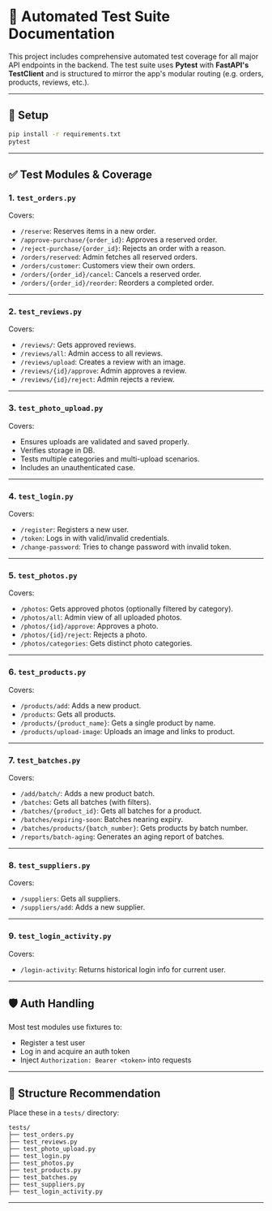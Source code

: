 # 🧪 Automated Test Suite Documentation

This project includes comprehensive automated test coverage for all major API endpoints in the backend. The test suite uses **Pytest** with **FastAPI's TestClient** and is structured to mirror the app's modular routing (e.g. orders, products, reviews, etc.).

---

## 🧱 Setup

```bash
pip install -r requirements.txt
pytest
```

---

## ✅ Test Modules & Coverage

### 1. `test_orders.py`
Covers:
- `/reserve`: Reserves items in a new order.
- `/approve-purchase/{order_id}`: Approves a reserved order.
- `/reject-purchase/{order_id}`: Rejects an order with a reason.
- `/orders/reserved`: Admin fetches all reserved orders.
- `/orders/customer`: Customers view their own orders.
- `/orders/{order_id}/cancel`: Cancels a reserved order.
- `/orders/{order_id}/reorder`: Reorders a completed order.

---

### 2. `test_reviews.py`
Covers:
- `/reviews/`: Gets approved reviews.
- `/reviews/all`: Admin access to all reviews.
- `/reviews/upload`: Creates a review with an image.
- `/reviews/{id}/approve`: Admin approves a review.
- `/reviews/{id}/reject`: Admin rejects a review.

---

### 3. `test_photo_upload.py`
Covers:
- Ensures uploads are validated and saved properly.
- Verifies storage in DB.
- Tests multiple categories and multi-upload scenarios.
- Includes an unauthenticated case.

---

### 4. `test_login.py`
Covers:
- `/register`: Registers a new user.
- `/token`: Logs in with valid/invalid credentials.
- `/change-password`: Tries to change password with invalid token.

---

### 5. `test_photos.py`
Covers:
- `/photos`: Gets approved photos (optionally filtered by category).
- `/photos/all`: Admin view of all uploaded photos.
- `/photos/{id}/approve`: Approves a photo.
- `/photos/{id}/reject`: Rejects a photo.
- `/photos/categories`: Gets distinct photo categories.

---

### 6. `test_products.py`
Covers:
- `/products/add`: Adds a new product.
- `/products`: Gets all products.
- `/products/{product_name}`: Gets a single product by name.
- `/products/upload-image`: Uploads an image and links to product.

---

### 7. `test_batches.py`
Covers:
- `/add/batch/`: Adds a new product batch.
- `/batches`: Gets all batches (with filters).
- `/batches/{product_id}`: Gets all batches for a product.
- `/batches/expiring-soon`: Batches nearing expiry.
- `/batches/products/{batch_number}`: Gets products by batch number.
- `/reports/batch-aging`: Generates an aging report of batches.

---

### 8. `test_suppliers.py`
Covers:
- `/suppliers`: Gets all suppliers.
- `/suppliers/add`: Adds a new supplier.

---

### 9. `test_login_activity.py`
Covers:
- `/login-activity`: Returns historical login info for current user.

---

## 🛡 Auth Handling

Most test modules use fixtures to:
- Register a test user
- Log in and acquire an auth token
- Inject `Authorization: Bearer <token>` into requests

---

## 📂 Structure Recommendation

Place these in a `tests/` directory:
```
tests/
├── test_orders.py
├── test_reviews.py
├── test_photo_upload.py
├── test_login.py
├── test_photos.py
├── test_products.py
├── test_batches.py
├── test_suppliers.py
├── test_login_activity.py
```

---